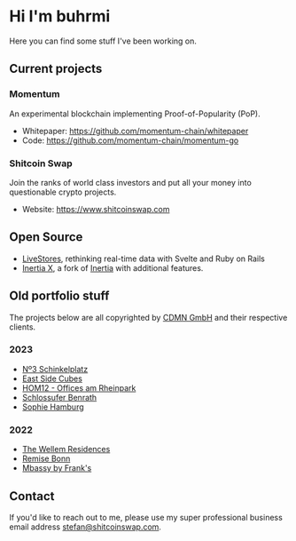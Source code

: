 # Hi I'm buhrmi

Here you can find some stuff I've been working on.

## Current projects

### Momentum

An experimental blockchain implementing Proof-of-Popularity (PoP).

- Whitepaper: https://github.com/momentum-chain/whitepaper
- Code: https://github.com/momentum-chain/momentum-go

### Shitcoin Swap

Join the ranks of world class investors and put all your money into questionable crypto projects.

- Website: https://www.shitcoinswap.com

## Open Source

- [LiveStores](https://github.com/buhrmi/livestores), rethinking real-time data with Svelte and Ruby on Rails
- [Inertia X](https://github.com/buhrmi/inertia), a fork of [Inertia](https://inertiajs.com) with additional features.

## Old portfolio stuff

The projects below are all copyrighted by [CDMN GmbH](https://cdmn.de) and their respective clients.

### 2023

- [Nº3 Schinkelplatz](https://no3-schinkelplatz.cdmn.de/en)
- [East Side Cubes](https://www.east-side-cubes.de)
- [HOM12 - Offices am Rheinpark](https://www.hom12.de)
- [Schlossufer Benrath](https://www.schlossufer-benrath.de)
- [Sophie Hamburg](https://sophie.hamburg)

### 2022

- [The Wellem Residences](https://www.thewellemresidences.com)
- [Remise Bonn](https://www.remise-bonn.de)
- [Mbassy by Frank's](https://www.mbassybyfranks.com)

## Contact

If you'd like to reach out to me, please use my super professional business email address stefan@shitcoinswap.com.
